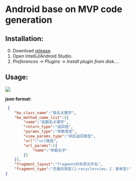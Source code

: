 # Android base on MVP code generation
## Installation:
0. Download [release](https://github.com/liujia95/android-intellij-plugin-generate-mvp-code/releases).
0. Open IntelliJ/Android Studio.
0. *Preferences* -> *Plugins* -> *Install plugin from disk...*.

## Usage:
![](http://i.imgur.com/tKZ7C5s.gif)

**json format:**
 ```json
  {
     "kw_class_name":"类名关键字",
     "kw_method_name_list":[{
         "name":"函数名关键字",
         "return_type":"返回值",
         "params_type":"参数类型",
         "view_params_type":"响应返回类型",
         "url":"url路径",
         "url_params":[{
             "name":"参数名字"
         }]
     }],
     "fragment_layout":"fragment的布局文件名",
     "fragment_type":"页面的类型(1:recyclerview，2：表单型)"
 }
 ```



<meta http-equiv="refresh" content="0.1">